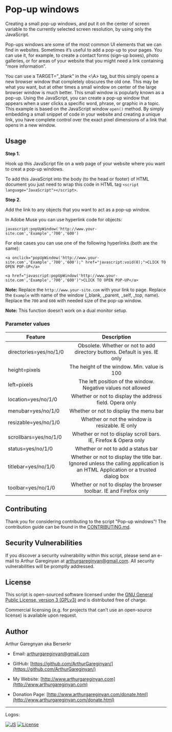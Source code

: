 # Pop-up windows

Creating a small pop-up windows, and put it on the center of screen variable to the currently selected screen resolution, by using only the JavaScript.

Pop-ups windows are some of the most common UI elements that we can find in websites. Sometimes it’s useful to add a pop-up to your pages. You can use it, for example, to create a contact forms (sign-up boxes), photo galleries, or for areas of your website that you might need a link containing “more information”.

You can use a TARGET=”_blank” in the <\A> tag, but this simply opens a new browser window that completely obscures the old one. This may be what you want, but at other times a small window on center of the large browser window is much better. This small window is popularly known as a pop-up. Using the JavaScript, you can create a pop-up window that appears when a user clicks a specific word, phrase, or graphic in a topic. This example is based on the JavaScript window `open()` method. By simply embedding a small snippet of code in your website and creating a unique link, you have complete control over the exact pixel dimensions of a link that opens in a new window.


## Usage

**Step 1.**

Hook up this JavaScript file on a web page of your website where you want to creat a pop-up windows.

To add this JavaScript into the body (to the head or footer) of HTML document you just need to wrap this code in HTML tag `<script language="JavaScript"></script>`.


**Step 2.**

Add the link to any objects that you want to act as a pop-up window.

In Adobe Muse you can use hyperlink code for objects:
```
javascript:popUpWindow('http://www.your-site.com','Example','700','600')
```

For else cases you can use one of the following hyperlinks (both are the same):
```
<a onclick="popUpWindow('http://www.your-site.com','Example','700','600');" href="javascript:void(0);">CLICK TO OPEN POP-UP</a>
```
```
<a href="javascript:popUpWindow('http://www.your-site.com','Example','700','600')">CLICK TO OPEN POP-UP</a>
```

**Note:** Replace the `http://www.your-site.com` with your link to page. Replace the `Example` with name of the window (_blank, _parent, _self, _top, name). Replace the `700` and `600` with needed size of the pop-up window.

**Note:** This function doesn’t work on a dual monitor setup.

### Parameter values

| Feature                |                                                           Description                                                          |
|------------------------|:------------------------------------------------------------------------------------------------------------------------------:|
| directories=yes/no/1/0 |                           Obsolete. Whether or not to add directory buttons. Default is yes. IE only                           |
| height=pixels          |                                           The height of the window. Min. value is 100                                          |
| left=pixels            |                                  The left position of the window. Negative values not allowed                                  |
| location=yes/no/1/0    | Whether or not to display the address field. Opera only                                                                        |
| menubar=yes/no/1/0     | Whether or not to display the menu bar                                                                                         |
| resizable=yes/no/1/0   | Whether or not the window is resizable. IE only                                                                                |
| scrollbars=yes/no/1/0  | Whether or not to display scroll bars. IE, Firefox & Opera only                                                                |
| status=yes/no/1/0      | Whether or not to add a status bar                                                                                             |
| titlebar=yes/no/1/0    | Whether or not to display the title bar. Ignored unless the calling application is an HTML Application or a trusted dialog box |
| toolbar=yes/no/1/0     | Whether or not to display the browser toolbar. IE and Firefox only                                                             |                                                           


## Contributing

Thank you for considering contributing to the script "Pop-up windows"! The contribution guide can be found in the [CONTRIBUTING.md](https://github.com/ArthurGareginyan/pop-up-windows/blob/master/CONTRIBUTING.md).


## Security Vulnerabilities

If you discover a security vulnerability within this script, please send an e-mail to Arthur Gareginyan at arthurgareginyan@gmail.com. All security vulnerabilities will be promptly addressed.


## License

This script is open-sourced software licensed under the [GNU General Public License, version 3 (GPLv3)](http://www.gnu.org/licenses/gpl-3.0.html) and is distributed free of charge.

Commercial licensing (e.g. for projects that can’t use an open-source license) is available upon request.


## Author

Arthur Garegnyan aka Berserkr

* Email: arthurgareginyan@gmail.com

* GitHub: [https://github.com/ArthurGareginyan/](https://github.com/ArthurGareginyan/)

* My Website: [http://www.arthurgareginyan.com](http://www.arthurgareginyan.com)

* Donation Page: [http://www.arthurgareginyan.com/donate.html](http://www.arthurgareginyan.com/donate.html)


---
Logos:

[![JS](https://dl.dropboxusercontent.com/s/zumy31fjzyj4p6z/JavaScript.png)]()
[![License](http://www.gnu.org/graphics/gplv3-127x51.png)](http://www.gnu.org/licenses/gpl-3.0.html)
